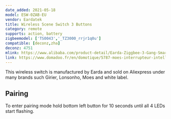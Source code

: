 ```yaml
---
date_added: 2021-05-18
model: ESW-0ZAB-EU
vendor: Eardatek
title: Wireless Scene Switch 3 Buttons
category: remote
supports: action, battery
zigbeemodel: ['TS0043','_TZ3000_rrjr1q0u']
compatible: [deconz,zha]
deconz: 4751
mlink: https://www.alibaba.com/product-detail/Earda-Ziggbee-3-Gang-Smart-Wall_1600101179511.html
link: https://www.domadoo.fr/en/domotique/5787-moes-interrupteur-intelligent-sans-fil-zigbee-3-boutons.html
---
```

This wireless switch is manufactured by Earda and sold on Aliexpress under many brands such Girier, Lonsonho, Moes and white label. 

## Pairing 
To enter pairing mode hold bottom left button for 10 seconds until all 4 LEDs start flashing.

